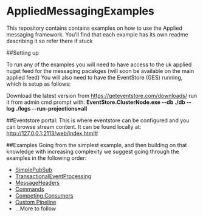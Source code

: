 # AppliedMessagingExamples

This repository contains contains examples on how to use the Applied messaging framework. You'll find that each example has its own readme describing it so refer there if stuck

##Setting up

To run any of the examples you will need to have access to the uk applied nuget feed for the messaging pacakges (will soon be available on the main applied feed)
You will also need to have the EventStore (GES) running, which is setup as follows:

Download the latest version from https://geteventstore.com/downloads/
run it from admin cmd prompt with: 
<b>EventStore.ClusterNode.exe --db ./db --log ./logs --run-projections=all</b>

##Eventstore portal:
This is where eventstore can be configured and you can  browse stream content. It can be found locally at: http://127.0.0.1:2113/web/index.html#

##Examples
Going from the simplest example, and then building on that knowledge with increasing complexity we suggest going through the examples in the following order:
- [SimplePubSub](https://github.com/sammosampson/AppliedMessagingExamples/tree/master/src/SimplePubSub)
- [TransactionalEventProcessing](https://github.com/sammosampson/AppliedMessagingExamples/tree/master/src/TransactionalEventProcessing)
- [MessageHeaders](https://github.com/sammosampson/AppliedMessagingExamples/tree/master/src/MessageHeaders)
- [Commands](https://github.com/sammosampson/AppliedMessagingExamples/tree/master/src/Commands)
- [Competing Consumers](https://github.com/sammosampson/AppliedMessagingExamples/blob/master/src/CompetingConsumers)
- [Custom Pipeline](https://github.com/sammosampson/AppliedMessagingExamples/tree/master/src/CustomPipeline)
- ...More to follow

